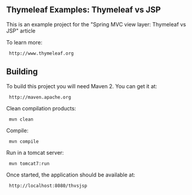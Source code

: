 
Thymeleaf Examples: Thymeleaf vs JSP
------------------------------------
 
 This is an example project for the "Spring MVC view layer: Thymeleaf vs JSP" article
 
 To learn more:
 
     http://www.thymeleaf.org


     
Building
--------
 
 To build this project you will need Maven 2. You can get it at:
 
     http://maven.apache.org

 Clean compilation products:
 
     mvn clean
     
 Compile:
 
     mvn compile
     
 Run in a tomcat server:
 
     mvn tomcat7:run

 Once started, the application should be available at:
 
     http://localhost:8080/thvsjsp


 